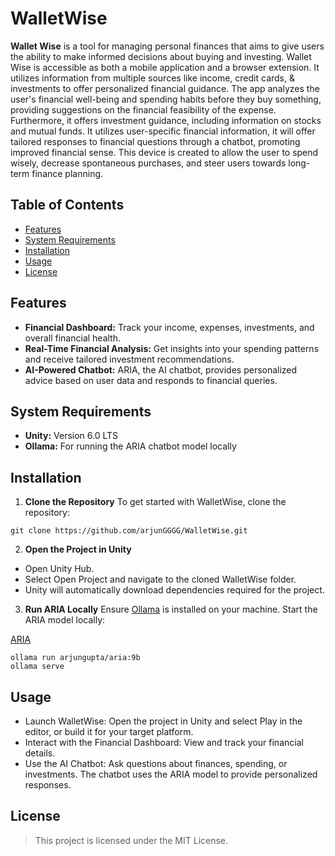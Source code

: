# WalletWise

**Wallet Wise** is a tool for managing personal finances that aims to give users the ability to make informed decisions about buying and investing. Wallet Wise is accessible as both a mobile application and a browser extension. It utilizes information from multiple sources like income, credit cards, & investments to offer personalized financial guidance. The app analyzes the user's financial well-being and spending habits before they buy something, providing suggestions on the financial feasibility of the expense. Furthermore, it offers investment guidance, including information on stocks and mutual funds. It utilizes user-specific financial information, it will offer tailored responses to financial questions through a chatbot, promoting improved financial sense. This device is created to allow the user to spend wisely, decrease spontaneous purchases, and steer users towards long-term finance planning.

## Table of Contents
- [Features](#features)
- [System Requirements](#system-requirements)
- [Installation](#installation)
- [Usage](#usage)
- [License](#license)


## Features
- **Financial Dashboard:** Track your income, expenses, investments, and overall financial health.
- **Real-Time Financial Analysis:** Get insights into your spending patterns and receive tailored investment recommendations.
- **AI-Powered Chatbot:** ARIA, the AI chatbot, provides personalized advice based on user data and responds to financial queries.

## System Requirements
- **Unity:** Version 6.0 LTS
- **Ollama:** For running the ARIA chatbot model locally


## Installation
1. **Clone the Repository**
To get started with WalletWise, clone the repository:

```
git clone https://github.com/arjunGGGG/WalletWise.git
```

2. **Open the Project in Unity**
- Open Unity Hub.
- Select Open Project and navigate to the cloned WalletWise folder.
- Unity will automatically download dependencies required for the project.

3. **Run ARIA Locally**
Ensure [Ollama](https://ollama.com/) is installed on your machine. Start the ARIA model locally:

[ARIA](https://ollama.com/arjungupta/aria)

```
ollama run arjungupta/aria:9b
ollama serve
```

## Usage
- Launch WalletWise: Open the project in Unity and select Play in the editor, or build it for your target platform.
- Interact with the Financial Dashboard: View and track your financial details.
- Use the AI Chatbot: Ask questions about finances, spending, or investments. The chatbot uses the ARIA model to provide personalized responses.


## License
> This project is licensed under the MIT License.
